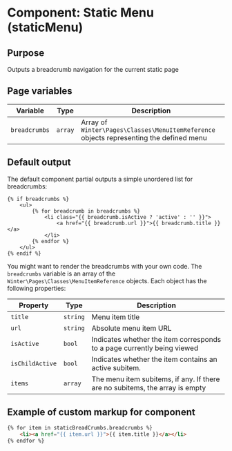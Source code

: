 # Component: Static Menu (staticMenu)

## Purpose
Outputs a breadcrumb navigation for the current static page

## Page variables

Variable | Type | Description
-------- | ---- | -----------
`breadcrumbs` | `array` | Array of `Winter\Pages\Classes\MenuItemReference` objects representing the defined menu

## Default output

The default component partial outputs a simple unordered list for breadcrumbs:

```twig
{% if breadcrumbs %}
    <ul>
        {% for breadcrumb in breadcrumbs %}
            <li class="{{ breadcrumb.isActive ? 'active' : '' }}">
                <a href="{{ breadcrumb.url }}">{{ breadcrumb.title }}</a>
            </li>
        {% endfor %}
    </ul>
{% endif %}
```

You might want to render the breadcrumbs with your own code. The `breadcrumbs` variable is an array of the `Winter\Pages\Classes\MenuItemReference` objects. Each object has the following properties:

Property | Type | Description
-------- | ---- | -----------
`title` | `string` | Menu item title
`url` | `string` | Absolute menu item URL
`isActive` | `bool` | Indicates whether the item corresponds to a page currently being viewed
`isChildActive` | `bool` | Indicates whether the item contains an active subitem.
`items` | `array` | The menu item subitems, if any. If there are no subitems, the array is empty

## Example of custom markup for component

```html
{% for item in staticBreadCrumbs.breadcrumbs %}
    <li><a href="{{ item.url }}">{{ item.title }}</a></li>
{% endfor %}
```